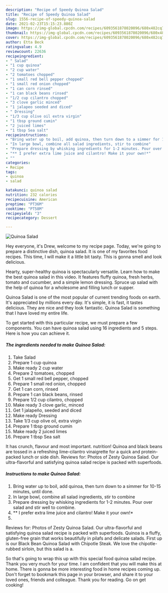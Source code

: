 ```yaml
---
description: "Recipe of Speedy Quinoa Salad"
title: "Recipe of Speedy Quinoa Salad"
slug: 1556-recipe-of-speedy-quinoa-salad
date: 2021-02-23T15:15:23.880Z
image: https://img-global.cpcdn.com/recipes/6093561878020096/680x482cq70/quinoa-salad-recipe-main-photo.jpg
thumbnail: https://img-global.cpcdn.com/recipes/6093561878020096/680x482cq70/quinoa-salad-recipe-main-photo.jpg
cover: https://img-global.cpcdn.com/recipes/6093561878020096/680x482cq70/quinoa-salad-recipe-main-photo.jpg
author: Etta Beck
ratingvalue: 4.9
reviewcount: 22636
recipeingredient:
- " Salad"
- "1 cup quinoa"
- "2 cup water"
- "2 tomatoes chopped"
- "1 small red bell pepper chopped"
- "1 small red onion chopped"
- "1 can corn rinsed"
- "1 can black beans rinsed"
- "1/2 cup cilantro chopped"
- "3 clove garlic minced"
- "1 jalapeo seeded and diced"
- " Dressing"
- "1/3 cup olive oil extra virgin"
- "1 tbsp ground cumin"
- "2 juiced limes"
- "1 tbsp Sea salt"
recipeinstructions:
- "Bring water up to boil, add quinoa, then turn down to a simmer for 10-15 minutes, until done."
- "In large bowl, combine all salad ingredients, stir to combine"
- "Prepare dressing by whisking ingredients for 1-2 minutes. Pour over salad and stir well to combine."
- "** I prefer extra lime juice and cilantro! Make it your own!*"
- ""
categories:
- Recipe
tags:
- quinoa
- salad

katakunci: quinoa salad 
nutrition: 232 calories
recipecuisine: American
preptime: "PT36M"
cooktime: "PT58M"
recipeyield: "3"
recipecategory: Dessert

---
```



![Quinoa Salad](https://img-global.cpcdn.com/recipes/6093561878020096/680x482cq70/quinoa-salad-recipe-main-photo.jpg)

Hey everyone, it's Drew, welcome to my recipe page. Today, we're going to prepare a distinctive dish, quinoa salad. It is one of my favorites food recipes. This time, I will make it a little bit tasty. This is gonna smell and look delicious.

Hearty, super-healthy quinoa is spectacularly versatile. Learn how to make the best quinoa salad in this video. It features fluffy quinoa, fresh herbs, tomato and cucumber, and a simple lemon dressing. Spruce up salad with the help of quinoa for a wholesome and filling lunch or supper.

Quinoa Salad is one of the most popular of current trending foods on earth. It's appreciated by millions every day. It's simple, it is fast, it tastes delicious. They are nice and they look fantastic. Quinoa Salad is something that I have loved my entire life.


To get started with this particular recipe, we must prepare a few components. You can have quinoa salad using 16 ingredients and 5 steps. Here is how you can achieve it.

<!--inarticleads1-->

##### The ingredients needed to make Quinoa Salad:

1. Take  Salad
1. Prepare 1 cup quinoa
1. Make ready 2 cup water
1. Prepare 2 tomatoes, chopped
1. Get 1 small red bell pepper, chopped
1. Prepare 1 small red onion, chopped
1. Get 1 can corn, rinsed
1. Prepare 1 can black beans, rinsed
1. Prepare 1/2 cup cilantro, chopped
1. Make ready 3 clove garlic, minced
1. Get 1 jalapeño, seeded and diced
1. Make ready  Dressing
1. Take 1/3 cup olive oil, extra virgin
1. Prepare 1 tbsp ground cumin
1. Make ready 2 juiced limes
1. Prepare 1 tbsp Sea salt


It has crunch, flavour and most important. nutrition! Quinoa and black beans are tossed in a refreshing lime-cilantro vinaigrette for a quick and protein-packed lunch or side dish. Reviews for: Photos of Zesty Quinoa Salad. Our ultra-flavorful and satisfying quinoa salad recipe is packed with superfoods. 

<!--inarticleads2-->

##### Instructions to make Quinoa Salad:

1. Bring water up to boil, add quinoa, then turn down to a simmer for 10-15 minutes, until done.
1. In large bowl, combine all salad ingredients, stir to combine
1. Prepare dressing by whisking ingredients for 1-2 minutes. Pour over salad and stir well to combine.
1. ** I prefer extra lime juice and cilantro! Make it your own!*
1. 


Reviews for: Photos of Zesty Quinoa Salad. Our ultra-flavorful and satisfying quinoa salad recipe is packed with superfoods. Quinoa is a fluffy, gluten-free grain that works beautifully in pilafs and delicate salads. First up is our Black Bean Quinoa Salad with Chipotle Steak. We love the chipotle-rubbed sirloin, but this salad is a. 

So that's going to wrap this up with this special food quinoa salad recipe. Thank you very much for your time. I am confident that you will make this at home. There is gonna be more interesting food in home recipes coming up. Don't forget to bookmark this page in your browser, and share it to your loved ones, friends and colleague. Thank you for reading. Go on get cooking!
